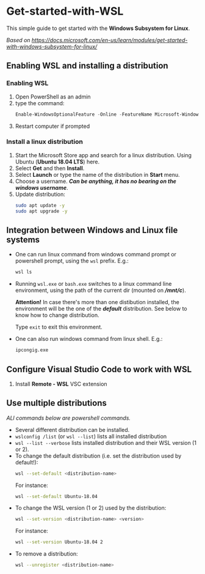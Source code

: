 # Get-started-with-WSL 
This simple guide to get started with the **Windows Subsystem for Linux**.

*Based on https://docs.microsoft.com/en-us/learn/modules/get-started-with-windows-subsystem-for-linux/*

## Enabling WSL and installing a distribution
### Enabling WSL
1. Open PowerShell as an admin
2. type the command:
    ```PowerShell
    Enable-WindowsOptionalFeature -Online -FeatureName Microsoft-Windows-Subsystem-Linux
    ```
3. Restart computer if prompted
### Install a linux distribution
1. Start the Microsoft Store app and search for a linux distribution. Using Ubuntu (**Ubuntu 18.04 LTS**) here.
2. Select **Get** and then **Install**.
3. Select **Launch** or type the name of the distribution in **Start** menu.
4. Choose a username. ***Can be anything, it has no bearing on the windows username***.
5. Update distribution:
    ```bash
    sudo apt update -y
    sudo apt upgrade -y
    ```

## Integration between Windows and Linux file systems
* One can run linux command from windows command prompt or powershell prompt, using the ```wsl``` prefix. E.g.:
    ```bash
    wsl ls
    ```
* Running ```wsl.exe``` or ```bash.exe``` switches to a linux command line environment, using the path of the current dir (mounted on ***/mnt/c***).

    **Attention!** In case there's more than one distibution installed, the environment will be the one of the ***default*** distribution. See below to know how to change distribution.

    Type ```exit``` to exit this environment.
* One can also run windows command from linux shell. E.g.:
    ```bash
    ipcongig.exe
    ```

## Configure Visual Studio Code to work with WSL
1. Install **Remote - WSL** VSC extension

## Use multiple distributions
*ALl commands below are powershell commands.*
* Several different distribution can be installed.
* ```wslconfig /list``` (or ```wsl --list```) lists all installed distribution
* ```wsl --list --verbose``` lists installed distribution and their WSL version (1 or 2).
* To change the default distribution (i.e. set the distribution used by default!):
    ```bash
    wsl --set-default <distribution-name>
    ```
    For instance:
    ```bash
    wsl --set-default Ubuntu-18.04
    ```
* To change the WSL version (1 or 2) used by the distribution:
    ```bash
    wsl --set-version <distribution-name> <version>
    ```
    For instance:
    ```bash
    wsl --set-version Ubuntu-18.04 2
    ```
* To remove a distribution:
    ```bash
    wsl --unregister <distribution-name>
    ```

